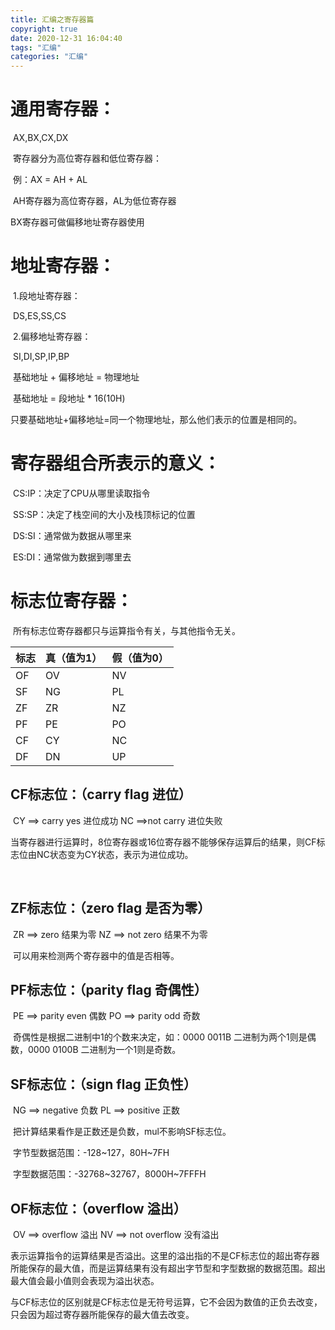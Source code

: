 ```yaml
---
title: 汇编之寄存器篇
copyright: true
date: 2020-12-31 16:04:40
tags: "汇编"
categories: "汇编"
---
```


# 通用寄存器：

​	AX,BX,CX,DX

​	寄存器分为高位寄存器和低位寄存器：

​	例：AX = AH + AL

​	AH寄存器为高位寄存器，AL为低位寄存器



BX寄存器可做偏移地址寄存器使用



# 地址寄存器：

​	1.段地址寄存器：

​		DS,ES,SS,CS

​	2.偏移地址寄存器：

​		SI,DI,SP,IP,BP



​	基础地址 + 偏移地址 = 物理地址



​	基础地址 = 段地址 * 16(10H)



只要基础地址+偏移地址=同一个物理地址，那么他们表示的位置是相同的。



# 寄存器组合所表示的意义：

​	CS:IP：决定了CPU从哪里读取指令

​	SS:SP：决定了栈空间的大小及栈顶标记的位置

​	DS:SI：通常做为数据从哪里来

​	ES:DI：通常做为数据到哪里去



# 标志位寄存器：

​	所有标志位寄存器都只与运算指令有关，与其他指令无关。





| 标志 | 真（值为1） | 假（值为0） |
| ---- | ----------- | ----------- |
| OF   | OV          | NV          |
| SF   | NG          | PL          |
| ZF   | ZR          | NZ          |
| PF   | PE          | PO          |
| CF   | CY          | NC          |
| DF   | DN          | UP          |





## 	CF标志位：（carry flag 进位）

​		CY ==> carry yes 进位成功		NC ==>not carry 进位失败

​	当寄存器进行运算时，8位寄存器或16位寄存器不能够保存运算后的结果，则CF标志位由NC状态变为CY状态，表示为进位成功。

​	

## 	ZF标志位：（zero flag 是否为零）

​		ZR ==> zero 结果为零	NZ ==> not zero 结果不为零

​	可以用来检测两个寄存器中的值是否相等。



## 	PF标志位：（parity flag 奇偶性）

​		PE ==> parity even 偶数	PO ==> parity odd 奇数

​	奇偶性是根据二进制中1的个数来决定，如：0000 0011B 二进制为两个1则是偶数，0000 0100B 二进制为一个1则是奇数。



## 	SF标志位：（sign flag 正负性）

​		NG ==> negative 负数	PL ==> positive 正数

​	把计算结果看作是正数还是负数，mul不影响SF标志位。

​	字节型数据范围：-128~127，80H~7FH

​	字型数据范围：-32768~32767，8000H~7FFFH



## 	OF标志位：（overflow 溢出）

​		OV ==> overflow 溢出	NV ==> not overflow 没有溢出

​	表示运算指令的运算结果是否溢出。这里的溢出指的不是CF标志位的超出寄存器所能保存的最大值，而是运算结果有没有超出字节型和字型数据的数据范围。超出最大值会最小值则会表现为溢出状态。

​	与CF标志位的区别就是CF标志位是无符号运算，它不会因为数值的正负去改变，只会因为超过寄存器所能保存的最大值去改变。